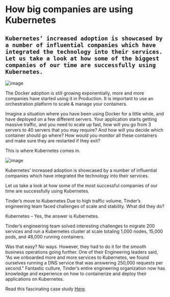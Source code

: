 # How big companies are using Kubernetes

## ```Kubernetes’ increased adoption is showcased by a number of influential companies which have integrated the technology into their services. Let us take a look at how some of the biggest companies of our time are successfully using Kubernetes.```

![image](https://user-images.githubusercontent.com/61896468/103122676-479ebc00-46a7-11eb-85ae-f68b29e6ca98.png)

The Docker adoption is still growing exponentially, more and more companies have started using it in Production. It is important to use an orchestration platform to scale & manage your containers.

Imagine a situation where you have been using Docker for a little while, and have deployed on a few different servers. Your application starts getting massive traffic, and you need to scale up fast, how will you go from 3 servers to 40 servers that you may require? And how will you decide which container should go where? How would you monitor all these containers and make sure they are restarted if they exit?

This is where Kubernetes comes in.

![image](https://user-images.githubusercontent.com/61896468/103122769-aebc7080-46a7-11eb-80b3-d48046e8770a.png)

Kubernetes’ increased adoption is showcased by a number of influential companies which have integrated the technology into their services.

Let us take a look at how some of the most successful companies of our time are successfully using Kubernetes.

Tinder’s move to Kubernetes
Due to high traffic volume, Tinder’s engineering team faced challenges of scale and stability. What did they do?

Kubernetes – Yes, the answer is Kubernetes.

Tinder’s engineering team solved interesting challenges to migrate 200 services and run a Kubernetes cluster at scale totaling 1,000 nodes, 15,000 pods, and 48,000 running containers.

Was that easy? No ways. However, they had to do it for the smooth business operations going further. One of their Engineering leaders said, “As we onboarded more and more services to Kubernetes, we found ourselves running a DNS service that was answering 250,000 requests per second.” Fantastic culture, Tinder’s entire engineering organization now has knowledge and experience on how to containerize and deploy their applications on Kubernetes.

Read this fascinating case study [Here].

[Here]: https://medium.com/tinder-engineering/tinders-move-to-kubernetes-cda2a6372f44

